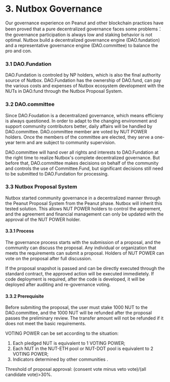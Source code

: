 # 3. Nutbox Governance

Our governance experience on Peanut and other blockchain practices have been proved that a pure decentralized governance faces some problems：the governance participation is always low and staking behavior is not optimal. Nutbox build a decentralized governance engine (DAO.fundation) and a representative governance engine (DAO.committee) to balance the pro and con.


### 3.1 DAO.Fundation

DAO.Fundation is controled by NP holders, which is also the final authority source of Nutbox. DAO.Fundation has the ownership of DAO.fund, can pay the various costs and expenses of Nutbox ecosystem development with the NUTs in DAO.fund through the Nutbox Proposal System.

### 3.2 DAO.committee

Since DAO.Foudation is a decentralized governance, which means efficieny is always questioned. In order to adapt to the changing environment and support community contributors better, daily affairs will be handled by DAO.committee. DAO.committee member are voted by NUT POWER holders. Once the members of the committee are elected, they serve a one-year term and are subject to community supervision.

DAO.committee will hand over all rights and interests to DAO.Fundation at the right time to realize Nutbox's complete decentralized governance. But before that, DAO.committee makes decisions on behalf of the community and controls the use of Committee.Fund, but significant decisions still need to be submitted to DAO.Fundation for processing.

### 3.3 Nutbox Proposal System

Nutbox started community governance in a decentralized manner through the Peanut Proposal System from the Peanut phase. Nutbox will inherit this tested solution. This allows NUT POWER holders to control the agreement, and the agreement and financial management can only be updated with the approval of the NUT POWER holder.

#### 3.3.1 Process

The governance process starts with the submission of a proposal, and the community can discuss the proposal. Any individual or organization that meets the requirements can submit a proposal. Holders of NUT POWER can vote on the proposal after full discussion.

If the proposal snapshot is passed and can be directly executed through the standard contract, the approved action will be executed immedietely. If code deployment is required, after the code is developed, it will be deployed after auditing and re-governance voting.

#### 3.3.2 Prerequisite

Before submiting the proposal, the user must stake 1000 NUT to the DAO.committee, and the 1000 NUT will be refunded after the proposal passes the preliminary review. The transfer amount will not be refunded if it does not meet the basic requirements.

VOTING POWER can be set according to the situation: 
1) Each pledged NUT is equivalent to 1 VOTING POWER;
2) Each NUT in the NUT-ETH pool or NUT-DOT pool is equivalent to 2 VOTING POWER; 
3) Indicators determined by other communities .

Threshold of proposal approval: (consent vote minus veto vote)/(all candidate vote)>30%.
